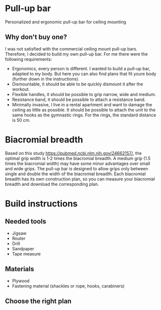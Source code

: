 # Pull-up bar
Personalized and ergonomic pull-up bar for ceiling mounting

## Why don't buy one?
I was not satisfied with the commercial ceiling mount pull-up bars. Therefore, I decided to build my own pull-up bar. For me there were the following requirements:
- Ergonomics, every person is different. I wanted to build a pull-up bar, adapted to my body. But here you can also find plans that fit youre body (further down in the instructions).
- Dismountable, it should be able to be quickly dismount it after the workout.
- Flexible handles, it should be possible to grip narrow, wide and medium.
- Resistance band, it should be possible to attach a resistance band.
- Minimally invasive, I live in a rental apartment and want to damage the ceiling as little as possible. It should be possible to attach the unit to the same hooks as the gymnastic rings. For the rings, the standard distance is 50 cm.

# Biacromial breadth
Based on this study https://pubmed.ncbi.nlm.nih.gov/24662157/, the optimal grip width is 1-2 times the biacromial breadth. A medium grip (1.5 times the biacromial width) may have some minor advantages over small and wide grips. The pull-up bar is designed to allow grips only between single and double the width of the biacromial breadth. Each biacromial breadth has its own construction plan, so you can measure your biacromial breadth and download the corresponding plan.

# Build instructions
## Needed tools
- Jigsaw
- Router
- Drill
- Sandpaper
- Tape measure

## Materials
- Plywood
- Fastening material (shackles or rope, hooks, carabiners)

## Choose the right plan
